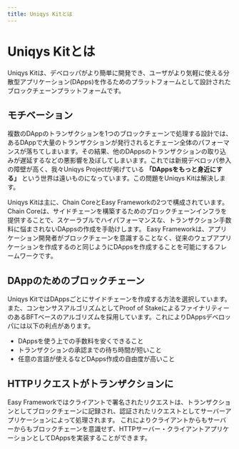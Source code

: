 ```yaml
---
title: Uniqys Kitとは
---
```


# Uniqys Kitとは

Uniqys Kitは、デベロッパがより簡単に開発でき、ユーザがより気軽に使える分散型アプリケーション(DApps)を作るためのプラットフォームとして設計されたブロックチェーンプラットフォームです。

## モチベーション

複数のDAppのトランザクションを1つのブロックチェーンで処理する設計では、あるDAppで大量のトランザクションが発行されるとチェーン全体のパフォーマンスが落ちてしまいます。その結果、他のDAppsのトランザクションの取り込みが遅延するなどの悪影響を及ぼしてしまいます。これでは新規デベロッパ参入の障壁が高く、我々Uniqys Projectが掲げている **「DAppsをもっと身近にする」** という世界は遠いものになっています。この問題をUniqys Kitは解決します。

Uniqys Kitは主に、Chain CoreとEasy Frameworkの2つで構成されています。
Chain Coreは、サイドチェーンを構築するためのブロックチェーンインフラを提供することで、スケーラブルでハイパフォーマンスな、トランザクション手数料に悩まされないDAppsの作成を手助けします。
Easy Frameworkは、アプリケーション開発者がブロックチェーンを意識することなく、従来のウェブアプリケーションを作成するのと同じようにDAppsを作成することを可能にするフレームワークです。

## DAppのためのブロックチェーン

Uniqys KitではDAppsごとにサイドチェーンを作成する方法を選択しています。また、コンセンサスアルゴリズムとしてProof of StakeによるファイナリティーのあるBFTベースのアルゴリズムを採用しています。これによりDAppsデベロッパには以下の利点があります。

- DAppsを使う上での手数料を安くできること
- トランザクションの承認までの待ち時間が短いこと
- 任意の言語が使えるなどDApps作成の自由度が高いこと

## HTTPリクエストがトランザクションに

Easy Frameworkではクライアントで署名されたリクエストは、トランザクションとしてブロックチェーンに記録され、認証されたリクエストとしてサーバーアプリケーションによって処理されます。 これによりクライアントからもサーバーからもブロックチェーンを意識せず、HTTPサーバー・クライアントアプリケーションとしてDAppsを実装することができます。
